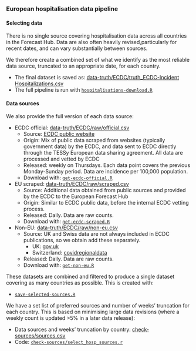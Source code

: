 
### European hospitalisation data pipeline

#### Selecting data

There is no single source covering hospitalisation data across all countries in the Forecast Hub. Data are also often heavily revised,particularly for recent dates, and can vary substantially between sources.

We therefore create a combined set of what we identify as the most reliable data source, truncated to an appropriate date, for each country.

-   The final dataset is saved as: [data-truth/ECDC/truth\_ECDC-Incident Hospitalizations.csv](./data-truth/ECDC/truth_ECDC-Incident%20Hospitalizations.csv)
-   The full pipeline is run with [`hospitalisations-download.R`](./code/auto_download/hospitalisations-download.R)

#### Data sources

We also provide the full version of each data source:

-   ECDC official: [data-truth/ECDC/raw/official.csv](./data-truth/ECDC/raw/official.csv)
    -   Source: [ECDC public website](https://www.ecdc.europa.eu/en/publications-data/download-data-hospital-and-icu-admission-rates-and-current-occupancy-covid-19)
    -   Origin: Mix of public data scraped from websites (typically government data) by the ECDC, and data sent to ECDC directly through the TESSy European data sharing agreement. All data are processed and vetted by ECDC
    -   Released: weekly on Thursdays. Each data point covers the previous Monday-Sunday period. Data are incidence per 100,000 population.
    -   Download with: [`get-ecdc-official.R`](./code/auto_download/hospitalisations/get-ecdc-official.R)
-   EU scraped: [data-truth/ECDC/raw/scraped.csv](./data-truth/ECDC/raw/scraped.csv)
    -   Source: Additional data obtained from public sources and provided by the ECDC to the European Forecast Hub
    -   Origin: Similar to ECDC public data, before the internal ECDC vetting process.
    -   Released: Daily. Data are raw counts.
    -   Download with: [`get-ecdc-scraped.R`](./code/auto_download/hospitalisations/get-ecdc-scraped.R)
-   Non-EU:
    [data-truth/ECDC/raw/non-eu.csv](./data-truth/ECDC/raw/non-eu.csv)
    -   Source: UK and Swiss data are not always included in ECDC publications, so we obtain add these separately.
        -   UK: [gov.uk](https://coronavirus.data.gov.uk/details/healthcare)
        -   Switzerland: [covidregionaldata](https://github.com/epiforecasts/covidregionaldata)
    -   Released: Daily. Data are raw counts.
    -   Download with: [`get-non-eu.R`](./code/auto_download/hospitalisations/get-non-eu.R)

These datasets are combined and filtered to produce a single dataset covering as many countries as possible. This is created with:

-   [`save-selected-sources.R`](./code/auto_download/hospitalisations/save-selected-sources.R)

We have a set list of preferred sources and number of weeks’ truncation for each country. This is based on minimising large data revisions (where a weekly count is updated &gt;5% in a later data release):

-   Data sources and weeks’ truncation by country: [check-sources/sources.csv](./code/auto_download/hospitalisations/check-sources/sources.csv)
-   Code: [`check-sources/select_hosp_sources.r`](./code/auto_download/hospitalisations/check-sources/select_hosp_sources.r)
